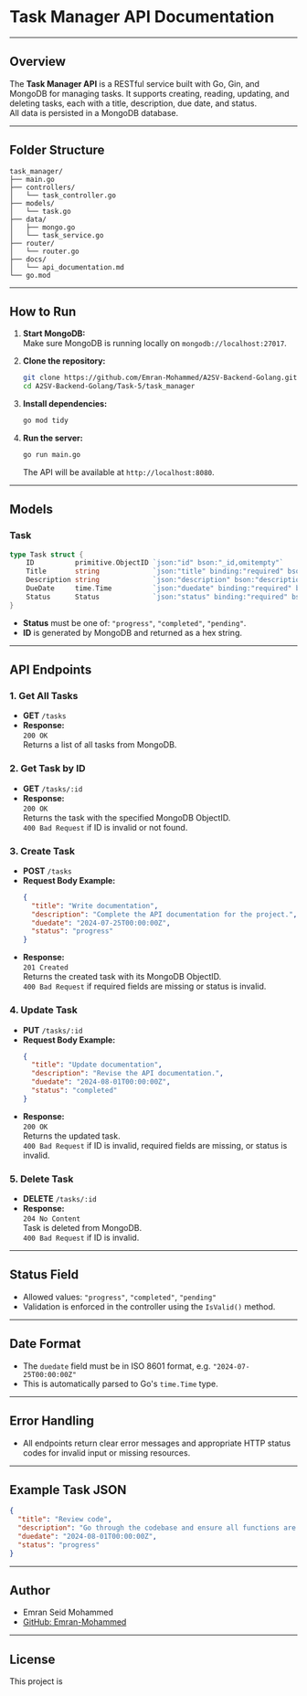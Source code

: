 # Task Manager API Documentation

---

## Overview

The **Task Manager API** is a RESTful service built with Go, Gin, and MongoDB for managing tasks.
It supports creating, reading, updating, and deleting tasks, each with a title, description, due date, and status.  
All data is persisted in a MongoDB database.

---

## Folder Structure

```
task_manager/
├── main.go
├── controllers/
│   └── task_controller.go
├── models/
│   └── task.go
├── data/
│   ├── mongo.go
│   └── task_service.go
├── router/
│   └── router.go
├── docs/
│   └── api_documentation.md
└── go.mod
```

---

## How to Run

1. **Start MongoDB:**  
   Make sure MongoDB is running locally on `mongodb://localhost:27017`.

2. **Clone the repository:**
   ```bash
   git clone https://github.com/Emran-Mohammed/A2SV-Backend-Golang.git
   cd A2SV-Backend-Golang/Task-5/task_manager
   ```

3. **Install dependencies:**
   ```bash
   go mod tidy
   ```

4. **Run the server:**
   ```bash
   go run main.go
   ```
   The API will be available at `http://localhost:8080`.

---

## Models

### Task

```go
type Task struct {
    ID          primitive.ObjectID `json:"id" bson:"_id,omitempty"`
    Title       string             `json:"title" binding:"required" bson:"title"`
    Description string             `json:"description" bson:"description"`
    DueDate     time.Time          `json:"duedate" binding:"required" bson:"duedate"`
    Status      Status             `json:"status" binding:"required" bson:"status"`
}
```

- **Status** must be one of: `"progress"`, `"completed"`, `"pending"`.
- **ID** is generated by MongoDB and returned as a hex string.

---

## API Endpoints

### 1. Get All Tasks

- **GET** `/tasks`
- **Response:**  
  `200 OK`  
  Returns a list of all tasks from MongoDB.

### 2. Get Task by ID

- **GET** `/tasks/:id`
- **Response:**  
  `200 OK`  
  Returns the task with the specified MongoDB ObjectID.  
  `400 Bad Request` if ID is invalid or not found.

### 3. Create Task

- **POST** `/tasks`
- **Request Body Example:**
  ```json
  {
    "title": "Write documentation",
    "description": "Complete the API documentation for the project.",
    "duedate": "2024-07-25T00:00:00Z",
    "status": "progress"
  }
  ```
- **Response:**  
  `201 Created`  
  Returns the created task with its MongoDB ObjectID.  
  `400 Bad Request` if required fields are missing or status is invalid.

### 4. Update Task

- **PUT** `/tasks/:id`
- **Request Body Example:**
  ```json
  {
    "title": "Update documentation",
    "description": "Revise the API documentation.",
    "duedate": "2024-08-01T00:00:00Z",
    "status": "completed"
  }
  ```
- **Response:**  
  `200 OK`  
  Returns the updated task.  
  `400 Bad Request` if ID is invalid, required fields are missing, or status is invalid.

### 5. Delete Task

- **DELETE** `/tasks/:id`
- **Response:**  
  `204 No Content`  
  Task is deleted from MongoDB.  
  `400 Bad Request` if ID is invalid.

---

## Status Field

- Allowed values: `"progress"`, `"completed"`, `"pending"`
- Validation is enforced in the controller using the `IsValid()` method.

---

## Date Format

- The `duedate` field must be in ISO 8601 format, e.g. `"2024-07-25T00:00:00Z"`
- This is automatically parsed to Go's `time.Time` type.

---

## Error Handling

- All endpoints return clear error messages and appropriate HTTP status codes for invalid input or missing resources.

---

## Example Task JSON

```json
{
  "title": "Review code",
  "description": "Go through the codebase and ensure all functions are documented.",
  "duedate": "2024-08-01T00:00:00Z",
  "status": "progress"
}
```

---

## Author

- Emran Seid Mohammed  
- [GitHub: Emran-Mohammed](https://github.com/Emran-Mohammed)

---

## License

This project is